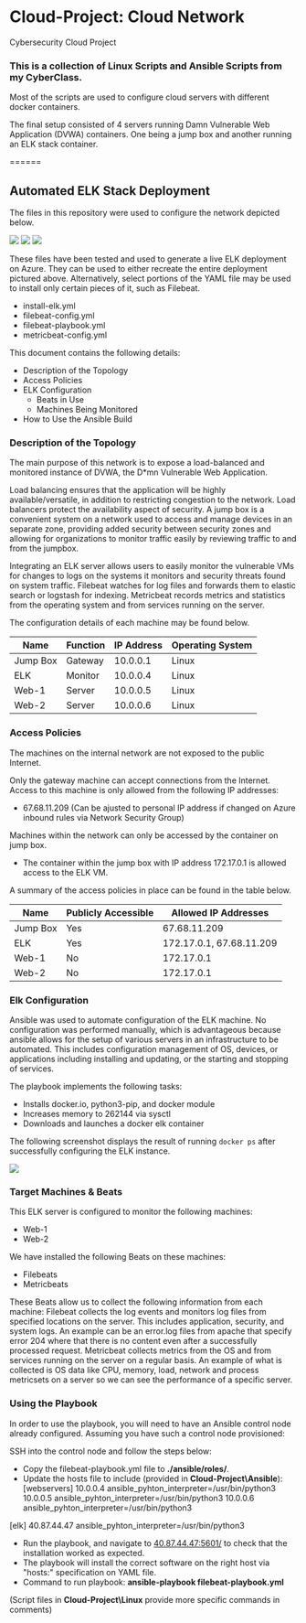 # Cloud-Project: Cloud Network
Cybersecurity Cloud Project

### This is a collection of Linux Scripts and Ansible Scripts from my CyberClass.

Most of the scripts are used to configure cloud servers with different docker containers.

The final setup consisted of 4 servers running Damn Vulnerable Web Application (DVWA) containers. One being a jump box and another running an ELK stack container.

======


## Automated ELK Stack Deployment

The files in this repository were used to configure the network depicted below.

![](Diagrams\Cloud%20Project%20Diagram%20Screenshot.png)
![](Diagrams\ELK_group_vnet%20Azure%20Diagram.png)
![](Diagrams\RedReamNetwork%20Azure%20Diagram.png)

These files have been tested and used to generate a live ELK deployment on Azure. They can be used to either recreate the entire deployment pictured above. Alternatively, select portions of the YAML file may be used to install only certain pieces of it, such as Filebeat.

  - install-elk.yml
  - filebeat-config.yml
  - filebeat-playbook.yml
  - metricbeat-config.yml

This document contains the following details:
- Description of the Topology
- Access Policies
- ELK Configuration
  - Beats in Use
  - Machines Being Monitored
- How to Use the Ansible Build


### Description of the Topology

The main purpose of this network is to expose a load-balanced and monitored instance of DVWA, the D*mn Vulnerable Web Application.

Load balancing ensures that the application will be highly available/versatile, in addition to restricting congestion to the network.
Load balancers protect the availability aspect of security.
A jump box is a convenient system on a network used to access and manage devices in an separate zone, providing added security between security zones and allowing for organizations to monitor traffic easily by reviewing traffic to and from the jumpbox.

Integrating an ELK server allows users to easily monitor the vulnerable VMs for changes to logs on the systems it monitors and security threats found on system traffic.
 Filebeat watches for log files and forwards them to elastic search or logstash for indexing.
 Metricbeat records metrics and statistics from the operating system and from services running on the server.

The configuration details of each machine may be found below.

| Name     | Function | IP Address | Operating System |
|----------|----------|------------|------------------|
| Jump Box | Gateway  | 10.0.0.1   | Linux            |
| ELK      | Monitor  | 10.0.0.4   | Linux            |
| Web-1    | Server   | 10.0.0.5   | Linux            |
| Web-2    | Server   | 10.0.0.6   | Linux            |

### Access Policies

The machines on the internal network are not exposed to the public Internet. 

Only the gateway machine can accept connections from the Internet. Access to this machine is only allowed from the following IP addresses:
- 67.68.11.209 (Can be ajusted to personal IP address if changed on Azure inbound rules via Network Security Group)

Machines within the network can only be accessed by the container on jump box.
- The container within the jump box with IP address 172.17.0.1 is allowed access to the ELK VM.

A summary of the access policies in place can be found in the table below.

| Name     | Publicly Accessible | Allowed IP Addresses     |
|----------|---------------------|--------------------------|
| Jump Box | Yes                 | 67.68.11.209             |
| ELK      | Yes                 | 172.17.0.1, 67.68.11.209 |
| Web-1    | No                  | 172.17.0.1               |
| Web-2    | No                  | 172.17.0.1               |

### Elk Configuration

Ansible was used to automate configuration of the ELK machine. No configuration was performed manually, which is advantageous because
ansible allows for the setup of various servers in an infrastructure to be automated. This includes configuration management of OS, devices, or applications including installing and updating, or the starting and stopping of services.

The playbook implements the following tasks:
- Installs docker.io, python3-pip, and docker module
- Increases memory to 262144 via sysctl
- Downloads and launches a docker elk container

The following screenshot displays the result of running `docker ps` after successfully configuring the ELK instance.

![](Diagrams\docker%20ps%20screenshot.png)

### Target Machines & Beats
This ELK server is configured to monitor the following machines:
- Web-1
- Web-2

We have installed the following Beats on these machines:
- Filebeats
- Metricbeats

These Beats allow us to collect the following information from each machine:
Filebeat collects the log events and monitors log files from specified locations on the server. This includes application, security, and system logs. An example can be an error.log files from apache that specify error 204 where that there is no content even after a successfully processed request.
Metricbeat collects metrics from the OS and from services running on the server on a regular basis. An example of what is collected is OS data like CPU, memory, load, network and process metricsets on a server so we can see the performance of a specific server.

### Using the Playbook
In order to use the playbook, you will need to have an Ansible control node already configured. Assuming you have such a control node provisioned: 

SSH into the control node and follow the steps below:
- Copy the filebeat-playbook.yml file to **./ansible/roles/**.
- Update the hosts file to include (provided in **Cloud-Project\Ansible**):
[webservers]
10.0.0.4 ansible_pyhton_interpreter=/usr/bin/python3
10.0.0.5 ansible_pyhton_interpreter=/usr/bin/python3
10.0.0.6 ansible_pyhton_interpreter=/usr/bin/python3

[elk]
40.87.44.47 ansible_pyhton_interpreter=/usr/bin/python3

- Run the playbook, and navigate to [40.87.44.47:5601/](http://40.87.44.47:5601/) to check that the installation worked as expected.
- The playbook will install the correct software on the right host via "hosts:" specification on YAML file.
- Command to run playbook:
**ansible-playbook filebeat-playbook.yml**

(Script files in **Cloud-Project\Linux** provide more specific commands in comments)

